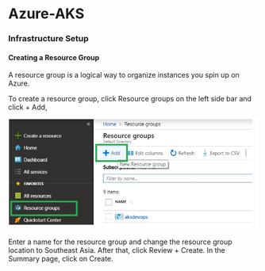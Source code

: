 # Azure-AKS

### Infrastructure Setup
#### Creating a Resource Group
A resource group is a logical way to organize instances you spin up on Azure. 

To create a resource group, click Resource groups on the left side bar and click + Add,

[![resource-group](https://github.com/1CloudHub/Azure-AKS/blob/master/Images/resource-group.jpg "resource-group")]()

Enter a name for the resource group and change the resource group location to Southeast Asia. After that, click Review + Create. In the Summary page, click on Create.
